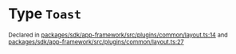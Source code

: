 # Type `Toast`
<sub>Declared in [packages/sdk/app-framework/src/plugins/common/layout.ts:14](https://github.com/dxos/dxos/blob/5edae0c63/packages/sdk/app-framework/src/plugins/common/layout.ts#L14) and [packages/sdk/app-framework/src/plugins/common/layout.ts:27](https://github.com/dxos/dxos/blob/5edae0c63/packages/sdk/app-framework/src/plugins/common/layout.ts#L27)</sub>






